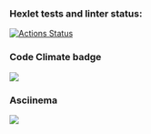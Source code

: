 ### Hexlet tests and linter status:
[![Actions Status](https://github.com/UtkijGadenoK/frontend-project-44/actions/workflows/hexlet-check.yml/badge.svg)](https://github.com/UtkijGadenoK/frontend-project-44/actions)

### Code Climate badge
<a href="https://codeclimate.com/github/UtkijGadenoK/frontend-project-44/maintainability"><img src="https://api.codeclimate.com/v1/badges/e7db6de9d92de0377b18/maintainability" /></a>

### Asciinema
<a href="https://asciinema.org/a/2W1Nnwq1YeQUBJdOtdM85romr" target="_blank"><img src="https://asciinema.org/a/2W1Nnwq1YeQUBJdOtdM85romr.svg" /></a>